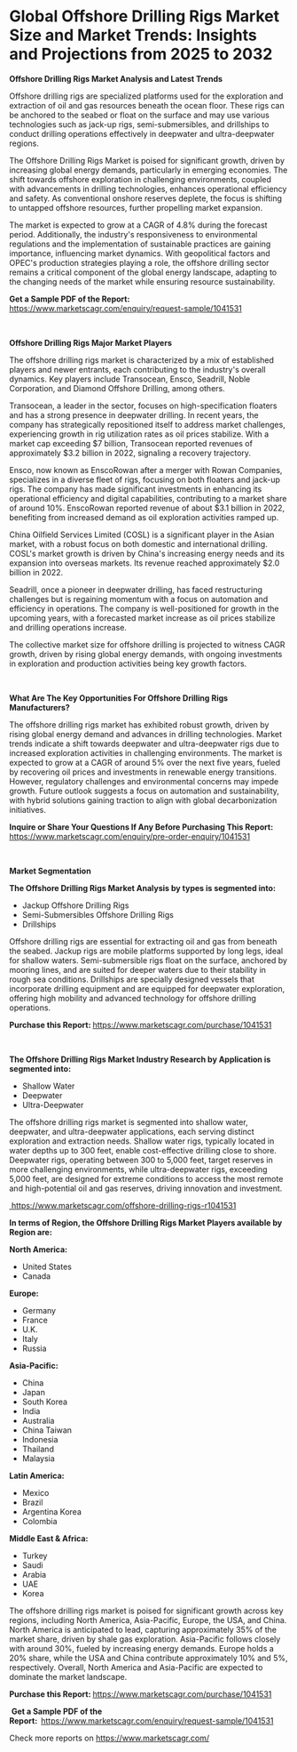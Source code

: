 <p><h1>Global Offshore Drilling Rigs Market Size and Market Trends: Insights and Projections from 2025 to 2032</h1></p><p><strong>Offshore Drilling Rigs Market Analysis and Latest Trends</strong></p>
<p><p>Offshore drilling rigs are specialized platforms used for the exploration and extraction of oil and gas resources beneath the ocean floor. These rigs can be anchored to the seabed or float on the surface and may use various technologies such as jack-up rigs, semi-submersibles, and drillships to conduct drilling operations effectively in deepwater and ultra-deepwater regions.</p><p>The Offshore Drilling Rigs Market is poised for significant growth, driven by increasing global energy demands, particularly in emerging economies. The shift towards offshore exploration in challenging environments, coupled with advancements in drilling technologies, enhances operational efficiency and safety. As conventional onshore reserves deplete, the focus is shifting to untapped offshore resources, further propelling market expansion.</p><p>The market is expected to grow at a CAGR of 4.8% during the forecast period. Additionally, the industry's responsiveness to environmental regulations and the implementation of sustainable practices are gaining importance, influencing market dynamics. With geopolitical factors and OPEC's production strategies playing a role, the offshore drilling sector remains a critical component of the global energy landscape, adapting to the changing needs of the market while ensuring resource sustainability.</p></p>
<p><strong>Get a Sample PDF of the Report:&nbsp;</strong> <a href="https://www.marketscagr.com/enquiry/request-sample/1041531?utm_campaign=3263&utm_medium=2&utm_source=Github&utm_content=ia&utm_term=10042025&utm_id=offshore-drilling-rigs">https://www.marketscagr.com/enquiry/request-sample/1041531</a></p>
<p>&nbsp;</p>
<p><strong>Offshore Drilling Rigs Major Market Players</strong></p>
<p><p>The offshore drilling rigs market is characterized by a mix of established players and newer entrants, each contributing to the industry's overall dynamics. Key players include Transocean, Ensco, Seadrill, Noble Corporation, and Diamond Offshore Drilling, among others.</p><p>Transocean, a leader in the sector, focuses on high-specification floaters and has a strong presence in deepwater drilling. In recent years, the company has strategically repositioned itself to address market challenges, experiencing growth in rig utilization rates as oil prices stabilize. With a market cap exceeding $7 billion, Transocean reported revenues of approximately $3.2 billion in 2022, signaling a recovery trajectory.</p><p>Ensco, now known as EnscoRowan after a merger with Rowan Companies, specializes in a diverse fleet of rigs, focusing on both floaters and jack-up rigs. The company has made significant investments in enhancing its operational efficiency and digital capabilities, contributing to a market share of around 10%. EnscoRowan reported revenue of about $3.1 billion in 2022, benefiting from increased demand as oil exploration activities ramped up.</p><p>China Oilfield Services Limited (COSL) is a significant player in the Asian market, with a robust focus on both domestic and international drilling. COSL's market growth is driven by China's increasing energy needs and its expansion into overseas markets. Its revenue reached approximately $2.0 billion in 2022.</p><p>Seadrill, once a pioneer in deepwater drilling, has faced restructuring challenges but is regaining momentum with a focus on automation and efficiency in operations. The company is well-positioned for growth in the upcoming years, with a forecasted market increase as oil prices stabilize and drilling operations increase.</p><p>The collective market size for offshore drilling is projected to witness CAGR growth, driven by rising global energy demands, with ongoing investments in exploration and production activities being key growth factors.</p></p>
<p>&nbsp;</p>
<p><strong>What Are The Key Opportunities For Offshore Drilling Rigs Manufacturers?</strong></p>
<p><p>The offshore drilling rigs market has exhibited robust growth, driven by rising global energy demand and advances in drilling technologies. Market trends indicate a shift towards deepwater and ultra-deepwater rigs due to increased exploration activities in challenging environments. The market is expected to grow at a CAGR of around 5% over the next five years, fueled by recovering oil prices and investments in renewable energy transitions. However, regulatory challenges and environmental concerns may impede growth. Future outlook suggests a focus on automation and sustainability, with hybrid solutions gaining traction to align with global decarbonization initiatives.</p></p>
<p><strong>Inquire or Share Your Questions If Any Before Purchasing This Report:</strong> <a href="https://www.marketscagr.com/enquiry/pre-order-enquiry/1041531?utm_campaign=3263&utm_medium=2&utm_source=Github&utm_content=ia&utm_term=10042025&utm_id=offshore-drilling-rigs">https://www.marketscagr.com/enquiry/pre-order-enquiry/1041531</a></p>
<p>&nbsp;</p>
<p><strong>Market Segmentation</strong></p>
<p><strong>The Offshore Drilling Rigs Market Analysis by types is segmented into:</strong></p>
<p><ul><li>Jackup Offshore Drilling Rigs</li><li>Semi-Submersibles Offshore Drilling Rigs</li><li>Drillships</li></ul></p>
<p><p>Offshore drilling rigs are essential for extracting oil and gas from beneath the seabed. Jackup rigs are mobile platforms supported by long legs, ideal for shallow waters. Semi-submersible rigs float on the surface, anchored by mooring lines, and are suited for deeper waters due to their stability in rough sea conditions. Drillships are specially designed vessels that incorporate drilling equipment and are equipped for deepwater exploration, offering high mobility and advanced technology for offshore drilling operations.</p></p>
<p><strong>Purchase this Report:&nbsp;</strong><a href="https://www.marketscagr.com/purchase/1041531?utm_campaign=3263&utm_medium=2&utm_source=Github&utm_content=ia&utm_term=10042025&utm_id=offshore-drilling-rigs">https://www.marketscagr.com/purchase/1041531</a></p>
<p>&nbsp;</p>
<p><strong>The Offshore Drilling Rigs Market Industry Research by Application is segmented into:</strong></p>
<p><ul><li>Shallow Water</li><li>Deepwater</li><li>Ultra-Deepwater</li></ul></p>
<p><p>The offshore drilling rigs market is segmented into shallow water, deepwater, and ultra-deepwater applications, each serving distinct exploration and extraction needs. Shallow water rigs, typically located in water depths up to 300 feet, enable cost-effective drilling close to shore. Deepwater rigs, operating between 300 to 5,000 feet, target reserves in more challenging environments, while ultra-deepwater rigs, exceeding 5,000 feet, are designed for extreme conditions to access the most remote and high-potential oil and gas reserves, driving innovation and investment.</p></p>
<p><a href="https://www.marketscagr.com/offshore-drilling-rigs-r1041531?utm_campaign=3263&utm_medium=2&utm_source=Github&utm_content=ia&utm_term=10042025&utm_id=offshore-drilling-rigs">&nbsp;https://www.marketscagr.com/offshore-drilling-rigs-r1041531</a></p>
<p><strong>In terms of Region, the Offshore Drilling Rigs Market Players available by Region are:</strong></p>
<p>
    <p> <strong> North America: </strong>
        <ul>
            <li>United States</li>
            <li>Canada</li>
        </ul>
        </p> 
    <p> <strong> Europe: </strong>
        <ul>
            <li>Germany</li>
            <li>France</li>
            <li>U.K.</li>
            <li>Italy</li>
            <li>Russia</li>
        </ul>
        </p> 
    <p> <strong> Asia-Pacific: </strong>
        <ul>
            <li>China</li>
            <li>Japan</li>
            <li>South Korea</li>
            <li>India</li>
            <li>Australia</li>
            <li>China Taiwan</li>
            <li>Indonesia</li>
            <li>Thailand</li>
            <li>Malaysia</li>
        </ul>
        </p> 
    <p> <strong> Latin America: </strong>
        <ul>
            <li>Mexico</li>
            <li>Brazil</li>
            <li>Argentina Korea</li>
            <li>Colombia</li>
        </ul>
        </p> 
    <p> <strong> Middle East & Africa: </strong>
        <ul>
            <li>Turkey</li>
            <li>Saudi</li>
            <li>Arabia</li>
            <li>UAE</li>
            <li>Korea</li>
        </ul>
    </p>
    </p>
<p><p>The offshore drilling rigs market is poised for significant growth across key regions, including North America, Asia-Pacific, Europe, the USA, and China. North America is anticipated to lead, capturing approximately 35% of the market share, driven by shale gas exploration. Asia-Pacific follows closely with around 30%, fueled by increasing energy demands. Europe holds a 20% share, while the USA and China contribute approximately 10% and 5%, respectively. Overall, North America and Asia-Pacific are expected to dominate the market landscape.</p></p>
<p><strong>Purchase this Report: </strong><a href="https://www.marketscagr.com/purchase/1041531?utm_campaign=3263&utm_medium=2&utm_source=Github&utm_content=ia&utm_term=10042025&utm_id=offshore-drilling-rigs">https://www.marketscagr.com/purchase/1041531</a></p>
<p>&nbsp;<strong>Get a Sample PDF of the Report:&nbsp;&nbsp;</strong><a href="https://www.marketscagr.com/enquiry/request-sample/1041531?utm_campaign=3263&utm_medium=2&utm_source=Github&utm_content=ia&utm_term=10042025&utm_id=offshore-drilling-rigs">https://www.marketscagr.com/enquiry/request-sample/1041531</a></p>
<p><strong></strong></p>
<p>Check more reports on <a href="https://www.marketscagr.com/?utm_campaign=3263&utm_medium=2&utm_source=Github&utm_content=ia&utm_term=10042025&utm_id=offshore-drilling-rigs">https://www.marketscagr.com/</a></p>